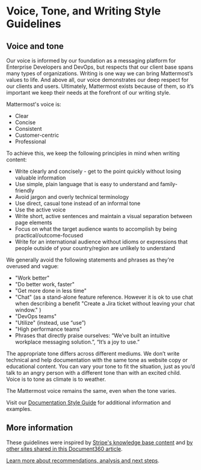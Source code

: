 # Voice, Tone, and Writing Style Guidelines

## Voice and tone

Our voice is informed by our foundation as a messaging platform for Enterprise Developers and DevOps, but respects that our client base spans many types of organizations. Writing is one way we can bring Mattermost’s values to life. And above all, our voice demonstrates our deep respect for our clients and users. Ultimately, Mattermost exists because of them, so it’s important we keep their needs at the forefront of our writing style.

Mattermost's voice is:

* Clear
* Concise
* Consistent
* Customer-centric
* Professional

To achieve this, we keep the following principles in mind when writing content:

* Write clearly and concisely - get to the point quickly without losing valuable information
* Use simple, plain language that is easy to understand and family-friendly
* Avoid jargon and overly technical terminology
* Use direct, casual tone instead of an informal tone
* Use the active voice
* Write short, active sentences and maintain a visual separation between page elements
* Focus on what the target audience wants to accomplish by being practical/outcome-focused
* Write for an international audience without idioms or expressions that people outside of your country/region are unlikely to understand

We generally avoid the following statements and phrases as they're overused and vague:

* "Work better"
* "Do better work, faster"
* "Get more done in less time"
* "Chat" \(as a stand-alone feature reference. However it is ok to use chat when describing a benefit "Create a Jira ticket without leaving your chat window." \)
* "DevOps teams"
* "Utilize" \(instead, use “use”\)
* "High performance teams"
* Phrases that directly praise ourselves: “We’ve built an intuitive workplace messaging solution.”, “It’s a joy to use.”

The appropriate tone differs across different mediums. We don’t write technical and help documentation with the same tone as website copy or educational content. You can vary your tone to fit the situation, just as you’d talk to an angry person with a different tone than with an excited child. Voice is to tone as climate is to weather.

The Mattermost voice remains the same, even when the tone varies.

Visit our [Documentation Style Guide](https://handbook.mattermost.com/operations/research-and-development/product/technical-writing-team-handbook/documentation-style-guide) for additional information and examples.

## More information

These guidelines were inspired by [Stripe's knowledge base content](https://document360.io/blog/tear-down-of-stripe-knowledge-base/) and [by other sites shared in this Document360 article](https://document360.io/blog/10-knowledge-base-software-best-practice-examples/).

[Learn more about recommendations, analysis and next steps](https://docs.google.com/document/d/1LNAgmKKtmRN1T7UCvOgcUbGiFfk8UXqcmCgF80-sVyQ).


